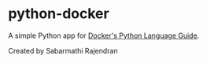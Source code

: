 # python-docker

A simple Python app for [Docker's Python Language Guide](https://docs.docker.com/language/python).

Created by Sabarmathi Rajendran
